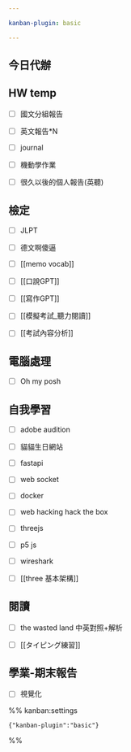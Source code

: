 ```yaml
---

kanban-plugin: basic

---
```


## 今日代辦



## HW temp

- [ ] 國文分組報告
- [ ] 英文報告*N
- [ ] journal
- [ ] 機動學作業
- [ ] 很久以後的個人報告(英聽)


## 檢定

- [ ] JLPT
- [ ] 德文啊傻逼
- [ ] [[memo vocab]]
- [ ] [[口說GPT]]
- [ ] [[寫作GPT]]
- [ ] [[模擬考試_聽力閱讀]]
- [ ] [[考試內容分析]]


## 電腦處理

- [ ] Oh my posh


## 自我學習

- [ ] adobe audition
- [ ] 貓貓生日網站
- [ ] fastapi
- [ ] web socket
- [ ] docker
- [ ] web hacking hack the box
- [ ] threejs
- [ ] p5 js
- [ ] wireshark
- [ ] [[three 基本架構]]


## 閱讀

- [ ] the wasted land 中英對照+解析
- [ ] [[タイピング練習]]


## 學業-期末報告

- [ ] 視覺化




%% kanban:settings
```
{"kanban-plugin":"basic"}
```
%%